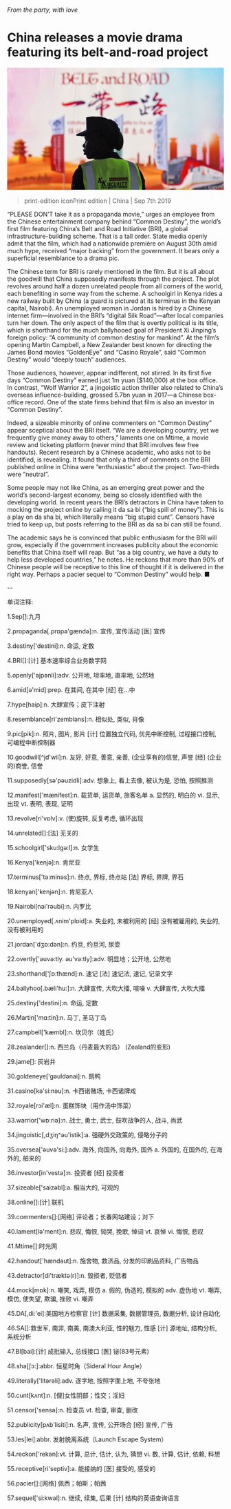 ###### From the party, with love

# China releases a movie drama featuring its belt-and-road project 

![image](images/20190907_CNP003_0.jpg) 

> print-edition iconPrint edition | China | Sep 7th 2019 

 “PLEASE DON’T take it as a propaganda movie,” urges an employee from the Chinese entertainment company behind “Common Destiny”, the world’s first film featuring China’s Belt and Road Initiative (BRI), a global infrastructure-building scheme. That is a tall order. State media openly admit that the film, which had a nationwide première on August 30th amid much hype, received “major backing” from the government. It bears only a superficial resemblance to a drama pic. 

The Chinese term for BRI is rarely mentioned in the film. But it is all about the goodwill that China supposedly manifests through the project. The plot revolves around half a dozen unrelated people from all corners of the world, each benefiting in some way from the scheme. A schoolgirl in Kenya rides a new railway built by China (a guard is pictured at its terminus in the Kenyan capital, Nairobi). An unemployed woman in Jordan is hired by a Chinese internet firm—involved in the BRI’s “digital Silk Road”—after local companies turn her down. The only aspect of the film that is overtly political is its title, which is shorthand for the much ballyhooed goal of President Xi Jinping’s foreign policy: “A community of common destiny for mankind”. At the film’s opening Martin Campbell, a New Zealander best known for directing the James Bond movies “GoldenEye” and “Casino Royale”, said “Common Destiny” would “deeply touch” audiences. 

Those audiences, however, appear indifferent, not stirred. In its first five days “Common Destiny” earned just 1m yuan ($140,000) at the box office. In contrast, “Wolf Warrior 2”, a jingoistic action thriller also related to China’s overseas influence-building, grossed 5.7bn yuan in 2017—a Chinese box-office record. One of the state firms behind that film is also an investor in “Common Destiny”. 

Indeed, a sizeable minority of online commenters on “Common Destiny” appear sceptical about the BRI itself. “We are a developing country, yet we frequently give money away to others,” laments one on Mtime, a movie review and ticketing platform (never mind that BRI involves few free handouts). Recent research by a Chinese academic, who asks not to be identified, is revealing. It found that only a third of comments on the BRI published online in China were “enthusiastic” about the project. Two-thirds were “neutral”. 

Some people may not like China, as an emerging great power and the world’s second-largest economy, being so closely identified with the developing world. In recent years the BRI’s detractors in China have taken to mocking the project online by calling it da sa bi (“big spill of money”). This is a play on da sha bi, which literally means “big stupid cunt”. Censors have tried to keep up, but posts referring to the BRI as da sa bi can still be found. 

The academic says he is convinced that public enthusiasm for the BRI will grow, especially if the government increases publicity about the economic benefits that China itself will reap. But “as a big country, we have a duty to help less developed countries,” he notes. He reckons that more than 90% of Chinese people will be receptive to this line of thought if it is delivered in the right way. Perhaps a pacier sequel to “Common Destiny” would help. ■ 

-- 

 单词注释:

1.Sep[]:九月 

2.propaganda[.prɒpә'gændә]:n. 宣传, 宣传活动 [医] 宣传 

3.destiny['destini]:n. 命运, 定数 

4.BRI[]:[计] 基本速率综合业务数字网 

5.openly['әjpәnli]:adv. 公开地, 坦率地, 直率地, 公然地 

6.amid[ә'mid]:prep. 在其间, 在其中 [经] 在...中 

7.hype[haip]:n. 大肆宣传；皮下注射 

8.resemblance[ri'zemblәns]:n. 相似处, 类似, 肖像 

9.pic[pik]:n. 照片, 图片, 影片 [计] 位置独立代码, 优先中断控制, 过程接口控制, 可编程中断控制器 

10.goodwill[^jd'wil]:n. 友好, 好意, 善意, 亲善, (企业享有的)信誉, 声誉 [经] (企业的)商誉, 信誉 

11.supposedly[sә'pәuzidli]:adv. 想象上, 看上去像, 被认为是, 恐怕, 按照推测 

12.manifest['mænifest]:n. 载货单, 运货单, 旅客名单 a. 显然的, 明白的 vi. 显示, 出现 vt. 表明, 表现, 证明 

13.revolve[ri'vɒlv]:v. (使)旋转, 反复考虑, 循环出现 

14.unrelated[]:[法] 无关的 

15.schoolgirl['sku:lgә:l]:n. 女学生 

16.Kenya['kenjә]:n. 肯尼亚 

17.terminus['tә:minәs]:n. 终点, 界标, 终点站 [法] 界标, 界牌, 界石 

18.kenyan['kenjәn]:n. 肯尼亚人 

19.Nairobi[nai'rәubi]:n. 内罗比 

20.unemployed[.ʌnim'plɒid]:a. 失业的, 未被利用的 [经] 没有被雇用的, 失业的, 没有被利用的 

21.jordan['dʒɒ:dәn]:n. 约旦, 约旦河, 尿壶 

22.overtly['әuvә:tly. әu'vә:tly]:adv. 明显地；公开地, 公然地 

23.shorthand['ʃɒ:thænd]:n. 速记 [法] 速记法, 速记, 记录文字 

24.ballyhoo[.bæli'hu:]:n. 大肆宣传, 大吹大擂, 喧噪 v. 大肆宣传, 大吹大擂 

25.destiny['destini]:n. 命运, 定数 

26.Martin['mɑ:tin]:n. 马丁, 圣马丁鸟 

27.campbell['kæmbl]:n. 坎贝尔（姓氏） 

28.zealander[]:n. 西兰岛（丹麦最大的岛） (Zealand的变形) 

29.jame[]: 灰岩井 

30.goldeneye['gәuldәnai]:n. 鹊鸭 

31.casino[kә'si:nәu]:n. 卡西诺赌场, 卡西诺牌戏 

32.royale[rɔi'æl]:n. 蛋糕饰块（用作汤中饰菜） 

33.warrior['wɒ:riә]:n. 战士, 勇士, 武士, 鼓吹战争的人, 战斗, 尚武 

34.jingoistic[,dʒiŋ^әu'istik]:a. 强硬外交政策的, 侵略分子的 

35.oversea['әuvә'si:]:adv. 海外, 向国外, 向海外, 国外 a. 外国的, 在国外的, 在海外的, 舶来的 

36.investor[in'vestә]:n. 投资者 [经] 投资者 

37.sizeable['saizәbl]:a. 相当大的, 可观的 

38.online[]:[计] 联机 

39.commenters[]:[网络] 评论者；长春网站建设；对下 

40.lament[lә'ment]:n. 悲叹, 悔恨, 恸哭, 挽歌, 悼词 vt. 哀悼 vi. 悔恨, 悲叹 

41.Mtime[]:时光网 

42.handout['hændaut]:n. 施舍物, 救济品, 分发的印刷品资料, 广告物品 

43.detractor[di'træktә(r)]:n. 毁损者, 贬低者 

44.mock[mɒk]:n. 嘲笑, 戏弄, 模仿 a. 假的, 伪造的, 模拟的 adv. 虚伪地 vt. 嘲弄, 模仿, 使失望, 欺骗, 挫败 vi. 嘲弄 

45.DA[,di:'ei]:美国地方检察官 [计] 数据采集, 数据管理员, 数据分析, 设计自动化 

46.SA[]:救世军, 南非, 南美, 南澳大利亚, 性的魅力, 性感 [计] 源地址, 结构分析, 系统分析 

47.BI[bai]:[计] 成批输入, 总线接口 [医] 铋(83号元素) 

48.sha[ʃɔ:]:abbr. 恒星时角（Sideral Hour Angle） 

49.literally['litәrәli]:adv. 逐字地, 按照字面上地, 不夸张地 

50.cunt[kʌnt]:n. [俚]女性阴部；性交；淫妇 

51.censor['sensә]:n. 检查员 vt. 检查, 审查, 删改 

52.publicity[pʌb'lisiti]:n. 名声, 宣传, 公开场合 [经] 宣传, 广告 

53.les[lei]:abbr. 发射脱离系统（Launch Escape System） 

54.reckon['rekәn]:vt. 计算, 总计, 估计, 认为, 猜想 vi. 数, 计算, 估计, 依赖, 料想 

55.receptive[ri'septiv]:a. 能接纳的 [医] 接受的, 感受的 

56.pacier[]:[网络] 佩西；帕斯；帕茜 

57.sequel['si:kwәl]:n. 继续, 续集, 后果 [计] 结构的英语查询语言 

